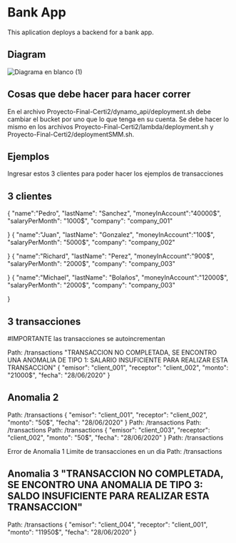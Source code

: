 # Bank App
This aplication deploys a backend for a bank app.
## Diagram
![Diagrama en blanco (1)](https://user-images.githubusercontent.com/72634666/124035959-4a1dfd80-d9cb-11eb-9391-da53f2671b61.jpeg)


## Cosas que debe hacer para hacer correr
En el archivo Proyecto-Final-Certi2/dynamo_api/deployment.sh debe cambiar el bucket por uno que lo que tenga en su cuenta.
Se debe hacer lo mismo en los archivos Proyecto-Final-Certi2/lambda/deployment.sh y Proyecto-Final-Certi2/deploymentSMM.sh.



## Ejemplos
Ingresar estos 3 clientes para poder hacer los ejemplos de transacciones
## 3 clientes


{
    "name":"Pedro",
    "lastName": "Sanchez",
    "moneyInAccount":"40000$",
    "salaryPerMonth": "1000$",
    "company": "company_001"


}
{
    "name":"Juan",
    "lastName": "Gonzalez",
    "moneyInAccount":"100$",
    "salaryPerMonth": "5000$",
    "company": "company_002"


}
{
    "name":"Richard",
    "lastName": "Perez",
    "moneyInAccount":"900$",
    "salaryPerMonth": "2000$",
    "company": "company_003"


}
{
    "name":"Michael",
    "lastName": "Bolaños",
    "moneyInAccount":"12000$",
    "salaryPerMonth": "2000$",
    "company": "company_003"


}




## 3 transacciones
#IMPORTANTE las transacciones se autoincrementan 

Path: /transactions
"TRANSACCION NO COMPLETADA, SE ENCONTRO UNA ANOMALIA DE TIPO 1: SALARIO INSUFICIENTE PARA REALIZAR ESTA TRANSACCION"
{
    "emisor": "client_001",
    "receptor": "client_002",
    "monto": "21000$",
    "fecha": "28/06/2020"
}
## Anomalia 2  
Path: /transactions
{
    "emisor": "client_001",
    "receptor": "client_002",
    "monto": "50$",
    "fecha": "28/06/2020"
}
Path: /transactions
Path: /transactions
Path: /transactions
{
    "emisor": "client_003",
    "receptor": "client_002",
    "monto": "50$",
    "fecha": "28/06/2020"
}
Path: /transactions

Error de Anomalia 1 Limite de transacciones en un dia
Path: /transactions



## Anomalia 3 "TRANSACCION NO COMPLETADA, SE ENCONTRO UNA ANOMALIA DE TIPO 3: SALDO INSUFICIENTE PARA REALIZAR ESTA TRANSACCION"
Path: /transactions
{
    "emisor": "client_004",
    "receptor": "client_001",
    "monto": "11950$",
    "fecha": "28/06/2020"
}





